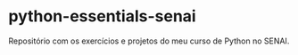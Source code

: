 # python-essentials-senai
Repositório com os exercícios e projetos do meu curso de Python no SENAI.
